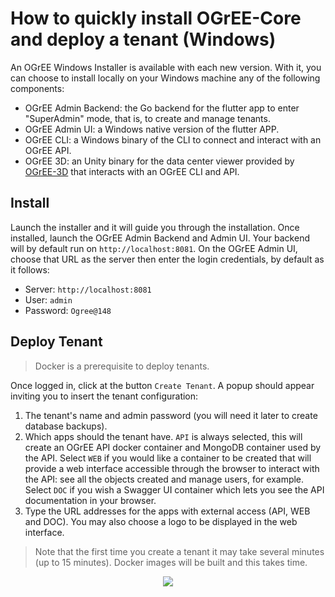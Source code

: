 # How to quickly install OGrEE-Core and deploy a tenant (Windows)
An OGrEE Windows Installer is available with each new version. With it, you can choose to install locally on your Windows machine any of the following components:
* OGrEE Admin Backend: the Go backend for the flutter app to enter "SuperAdmin" mode, that is, to create and manage tenants.
* OGrEE Admin UI: a Windows native version of the flutter APP.
* OGrEE CLI: a Windows binary of the CLI to connect and interact with an OGrEE API.
* OGrEE 3D: an Unity binary for the data center viewer provided by [OGrEE-3D](https://github.com/ditrit/OGrEE-3D) that interacts with an OGrEE CLI and API.

## Install

Launch the installer and it will guide you through the installation. Once installed, launch the OGrEE Admin Backend and Admin UI. Your backend will by default run on `http://localhost:8081`. On the OGrEE Admin UI, choose that URL as the server then enter the login credentials, by default as it follows:
* Server: `http://localhost:8081`
* User: `admin`
* Password: `Ogree@148`

## Deploy Tenant
> Docker is a prerequisite to deploy tenants.

Once logged in, click at the button `Create Tenant`. A popup should appear inviting you to insert the tenant configuration: 
1. The tenant's name and admin password (you will need it later to create database backups).
2. Which apps should the tenant have. `API` is always selected, this will create an OGrEE API docker container and MongoDB container used by the API. Select `WEB` if you would like a container to be created that will provide a web interface accessible through the browser to interact with the API: see all the objects created and manage users, for example. Select `DOC` if you wish a Swagger UI container which lets you see the API documentation in your browser.
3. Type the URL addresses for the apps with external access (API, WEB and DOC). You may also choose a logo to be displayed in the web interface. 
> Note that the first time you create a tenant it may take several minutes (up to 15 minutes). Docker images will be built and this takes time.
<p align="center">
  <img src="https://github.com/ditrit/OGrEE-Core/assets/37706737/c49b89d6-b3e1-43a0-a56a-a8276e2a345c" />
</p>